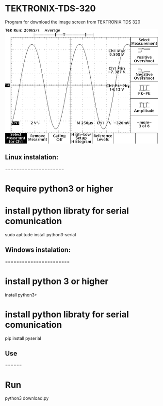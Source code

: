 # TEKTRONIX-TDS-320
Program for download the image screen from TEKTRONIX TDS 320

![demo](demo.png)

## Linux instalation:
=====================
  # Require python3 or higher
  # install python libraty for serial comunication
  sudo aptitude install python3-serial

## Windows instalation:
=======================
  # install python 3 or higher
  install python3+
  # install python libraty for serial comunication
  pip install pyserial


## Use
======
  # Run
  python3 download.py
